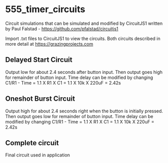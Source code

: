 # 555_timer_circuits

Circuit simulations that can be simulated and modified by CircuitJS1 written by Paul Falstad - https://github.com/pfalstad/circuitjs1

Import .txt files to CircuitJS1 to view the circuits. Both circuits described in more detail at https://grazingprojects.com

## Delayed Start Circuit
Output low for about 2.4 seconds after button input. Then output goes high for remainder of button input. Time delay can be modified by changing C1/R1 - Time = 1.1 X R1 X C1 = 1.1 X 10k X 220uF = 2.42s


## Oneshot Burst Circuit
Output high for about 2.4 seconds right when the button is initially pressed. Then output goes low for remainder of button input. Time delay can be modified by changing C1/R1 - Time = 1.1 X R1 X C1 = 1.1 X 10k X 220uF = 2.42s


## Complete circuit
Final circuit used in application

